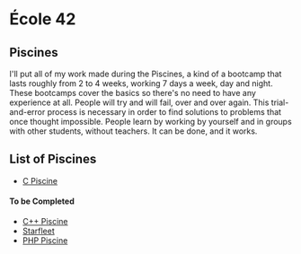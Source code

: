 # École 42

## Piscines

I'll put all of my work made during the Piscines, a kind of a bootcamp that
lasts roughly from 2 to 4 weeks, working 7 days a week, day and night.
These bootcamps cover the basics so there's no need to have any experience at
all. People will try and will fail, over and over again. This trial-and-error
process is necessary in order to find solutions to problems that once thought
impossible. People learn by working by yourself and in groups with other
students, without teachers. It can be done, and it works.

## List of Piscines

* [C Piscine](https://github.com/idevHive/42/tree/master/Piscines/C)

#### To be Completed

* [C++ Piscine](https://github.com/jraleman/42_Piscine-CPP)
* [Starfleet](https://github.com/jraleman/42_Piscine-Starfleet)
* [PHP Piscine](https://github.com/jraleman/42_Piscine-PHP)
